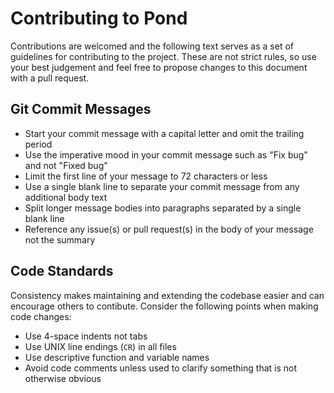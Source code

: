 # Contributing to Pond

Contributions are welcomed and the following text serves as a set of guidelines for contributing to the project. These are not strict rules, so use your best judgement and feel free to propose changes to this document with a pull request.

## Git Commit Messages

* Start your commit message with a capital letter and omit the trailing period
* Use the imperative mood in your commit message such as "Fix bug" and not "Fixed bug"
* Limit the first line of your message to 72 characters or less
* Use a single blank line to separate your commit message from any additional body text
* Split longer message bodies into paragraphs separated by a single blank line
* Reference any issue(s) or pull request(s) in the body of your message not the summary

## Code Standards

Consistency makes maintaining and extending the codebase easier and can encourage others to contibute. Consider the following points when making code changes:

* Use 4-space indents not tabs
* Use UNIX line endings (`CR`) in all files
* Use descriptive function and variable names
* Avoid code comments unless used to clarify something that is not otherwise obvious
